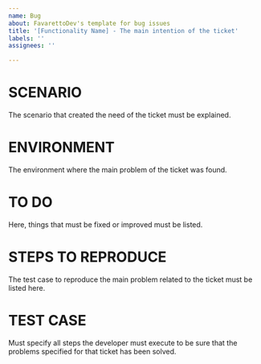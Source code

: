 ```yaml
---
name: Bug
about: FavarettoDev's template for bug issues
title: '[Functionality Name] - The main intention of the ticket'
labels: ''
assignees: ''

---
```


# SCENARIO
The scenario that created the need of the ticket must be explained.

# ENVIRONMENT
The environment where the main problem of the ticket was found.

# TO DO
Here, things that must be fixed or improved must be listed.

# STEPS TO REPRODUCE
The test case to reproduce the main problem related to the ticket must be listed here.

# TEST CASE
Must specify all steps the developer must execute to be sure that the problems specified for that ticket has been solved.